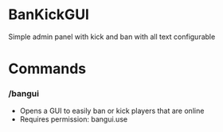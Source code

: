 # BanKickGUI
Simple admin panel with kick and ban with all text configurable
# Commands
### /bangui
-  Opens a GUI to easily ban or kick players that are online
-  Requires permission: bangui.use
